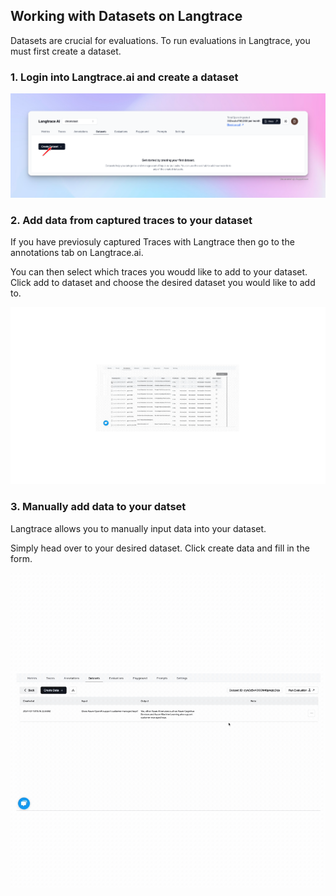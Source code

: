 ## Working with Datasets on Langtrace

Datasets are crucial for evaluations. To run evaluations in Langtrace, you must first create a dataset.

### 1. Login into Langtrace.ai and create a dataset

![dataset](../assets/create_dataset.png)

### 2. Add data from captured traces to your dataset

If you have previosuly captured Traces with Langtrace then go to the annotations tab on Langtrace.ai.

You can then select which traces you woudd like to add to your dataset. Click add to dataset and choose the desired dataset you would like to add to.


![dataset](../assets/add_traces.gif)

### 3. Manually add data to your datset

Langtrace allows you to manually input data into your dataset.

Simply head over to your desired dataset. Click create data and fill in the form.

![dataset](../assets/manually_add_data.gif)

